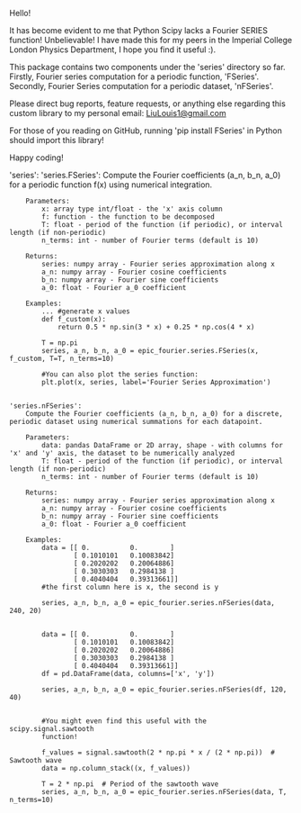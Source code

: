 Hello!

It has become evident to me that Python Scipy lacks a Fourier SERIES function! Unbelievable! I have made this for my peers in the Imperial College London Physics Department, I hope you find it useful :). 

This package contains two components under the 'series' directory so far. Firstly, Fourier series computation for a periodic function, 'FSeries'. Secondly, Fourier Series computation for a periodic dataset, 'nFSeries'.

Please direct bug reports, feature requests, or anything else regarding this custom library to my personal email: LiuLouis1@gmail.com

For those of you reading on GitHub, running 'pip install FSeries' in Python should import this library!

Happy coding!

'series':
    'series.FSeries':
        Compute the Fourier coefficients (a_n, b_n, a_0) for a periodic function f(x) using numerical integration.
            
        Parameters:
            x: array type int/float - the 'x' axis column
            f: function - the function to be decomposed
            T: float - period of the function (if periodic), or interval length (if non-periodic)
            n_terms: int - number of Fourier terms (default is 10)

        Returns: 
            series: numpy array - Fourier series approximation along x
            a_n: numpy array - Fourier cosine coefficients
            b_n: numpy array - Fourier sine coefficients
            a_0: float - Fourier a_0 coefficient

        Examples: 
            ... #generate x values
            def f_custom(x):
                return 0.5 * np.sin(3 * x) + 0.25 * np.cos(4 * x)

            T = np.pi
            series, a_n, b_n, a_0 = epic_fourier.series.FSeries(x, f_custom, T=T, n_terms=10)

            #You can also plot the series function:
            plt.plot(x, series, label='Fourier Series Approximation')
        

    'series.nFSeries': 
        Compute the Fourier coefficients (a_n, b_n, a_0) for a discrete, periodic dataset using numerical summations for each datapoint.
                
        Parameters: 
            data: pandas DataFrame or 2D array, shape - with columns for 'x' and 'y' axis, the dataset to be numerically analyzed
            T: float - period of the function (if periodic), or interval length (if non-periodic)
            n_terms: int - number of Fourier terms (default is 10)

        Returns: 
            series: numpy array - Fourier series approximation along x
            a_n: numpy array - Fourier cosine coefficients
            b_n: numpy array - Fourier sine coefficients
            a_0: float - Fourier a_0 coefficient

        Examples: 
            data = [[ 0.          0.        ]
                    [ 0.1010101   0.10083842]
                    [ 0.2020202   0.20064886]
                    [ 0.3030303   0.2984138 ]
                    [ 0.4040404   0.39313661]]
            #the first column here is x, the second is y
     
            series, a_n, b_n, a_0 = epic_fourier.series.nFSeries(data, 240, 20)
            
        
            data = [[ 0.          0.        ]
                    [ 0.1010101   0.10083842]
                    [ 0.2020202   0.20064886]
                    [ 0.3030303   0.2984138 ]
                    [ 0.4040404   0.39313661]]
            df = pd.DataFrame(data, columns=['x', 'y'])

            series, a_n, b_n, a_0 = epic_fourier.series.nFSeries(df, 120, 40)


            #You might even find this useful with the scipy.signal.sawtooth 
            function!

            f_values = signal.sawtooth(2 * np.pi * x / (2 * np.pi))  # Sawtooth wave
            data = np.column_stack((x, f_values))

            T = 2 * np.pi  # Period of the sawtooth wave
            series, a_n, b_n, a_0 = epic_fourier.series.nFSeries(data, T, n_terms=10)
